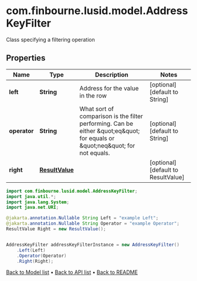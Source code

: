 # com.finbourne.lusid.model.AddressKeyFilter
Class specifying a filtering operation

## Properties

Name | Type | Description | Notes
------------ | ------------- | ------------- | -------------
**left** | **String** | Address for the value in the row | [optional] [default to String]
**operator** | **String** | What sort of comparison is the filter performing. Can be either \&quot;eq\&quot; for equals or \&quot;neq\&quot; for not equals. | [optional] [default to String]
**right** | [**ResultValue**](ResultValue.md) |  | [optional] [default to ResultValue]

```java
import com.finbourne.lusid.model.AddressKeyFilter;
import java.util.*;
import java.lang.System;
import java.net.URI;

@jakarta.annotation.Nullable String Left = "example Left";
@jakarta.annotation.Nullable String Operator = "example Operator";
ResultValue Right = new ResultValue();


AddressKeyFilter addressKeyFilterInstance = new AddressKeyFilter()
    .Left(Left)
    .Operator(Operator)
    .Right(Right);
```


[Back to Model list](../README.md#documentation-for-models) &#8226; [Back to API list](../README.md#documentation-for-api-endpoints) &#8226; [Back to README](../README.md)
